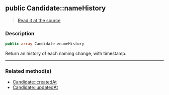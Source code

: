## public Candidate::nameHistory

> [Read it at the source](https://github.com/julien-boudry/Condorcet/blob/master/src/Candidate.php#L16)

### Description    

```php
public array Candidate->nameHistory 
```

Return an history of each naming change, with timestamp.
    
---------------------------------------

### Related method(s)      

* [Candidate::createdAt](/Docs/api-reference/Candidate%20Class/Candidate--createdAt.md)    
* [Candidate::updatedAt](/Docs/api-reference/Candidate%20Class/Candidate--updatedAt.md)    
